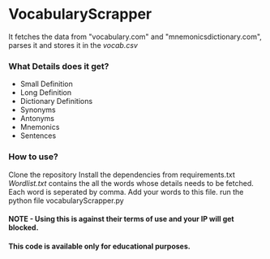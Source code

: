 # VocabularyScrapper

It fetches the data from "vocabulary.com" and "mnemonicsdictionary.com", parses it and stores it in the *vocab.csv*

### What Details does it get?

 - Small Definition
 - Long Definition
 - Dictionary Definitions
 - Synonyms
 - Antonyms
 - Mnemonics
 - Sentences


### How to use?

Clone the repository
Install the dependencies from requirements.txt
*Wordlist.txt* contains the all the words whose details needs to be fetched.
Each word is seperated by comma.
Add your words to this file.
run the python file vocabularyScrapper.py

#### NOTE - Using this is against their terms of use and your IP will get blocked. 
#### This code is available only for educational purposes.
